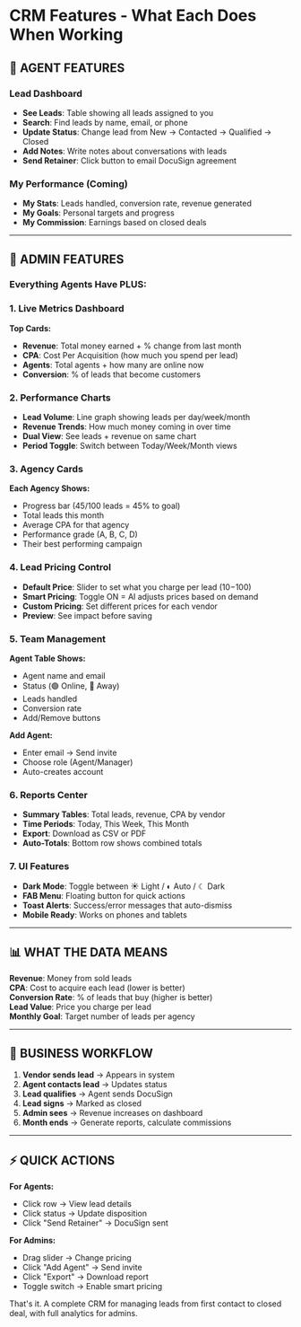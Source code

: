 # CRM Features - What Each Does When Working

## 🔵 AGENT FEATURES

### Lead Dashboard
- **See Leads**: Table showing all leads assigned to you
- **Search**: Find leads by name, email, or phone
- **Update Status**: Change lead from New → Contacted → Qualified → Closed
- **Add Notes**: Write notes about conversations with leads
- **Send Retainer**: Click button to email DocuSign agreement

### My Performance (Coming)
- **My Stats**: Leads handled, conversion rate, revenue generated
- **My Goals**: Personal targets and progress
- **My Commission**: Earnings based on closed deals

---

## 🔴 ADMIN FEATURES

### Everything Agents Have PLUS:

### 1. Live Metrics Dashboard
**Top Cards:**
- **Revenue**: Total money earned + % change from last month
- **CPA**: Cost Per Acquisition (how much you spend per lead)
- **Agents**: Total agents + how many are online now
- **Conversion**: % of leads that become customers

### 2. Performance Charts
- **Lead Volume**: Line graph showing leads per day/week/month
- **Revenue Trends**: How much money coming in over time
- **Dual View**: See leads + revenue on same chart
- **Period Toggle**: Switch between Today/Week/Month views

### 3. Agency Cards
**Each Agency Shows:**
- Progress bar (45/100 leads = 45% to goal)
- Total leads this month
- Average CPA for that agency
- Performance grade (A, B, C, D)
- Their best performing campaign

### 4. Lead Pricing Control
- **Default Price**: Slider to set what you charge per lead ($10-$100)
- **Smart Pricing**: Toggle ON = AI adjusts prices based on demand
- **Custom Pricing**: Set different prices for each vendor
- **Preview**: See impact before saving

### 5. Team Management
**Agent Table Shows:**
- Agent name and email
- Status (🟢 Online, 🔴 Away)
- Leads handled
- Conversion rate
- Add/Remove buttons

**Add Agent:**
- Enter email → Send invite
- Choose role (Agent/Manager)
- Auto-creates account

### 6. Reports Center
- **Summary Tables**: Total leads, revenue, CPA by vendor
- **Time Periods**: Today, This Week, This Month
- **Export**: Download as CSV or PDF
- **Auto-Totals**: Bottom row shows combined totals

### 7. UI Features
- **Dark Mode**: Toggle between ☀️ Light / ◐ Auto / ☾ Dark
- **FAB Menu**: Floating button for quick actions
- **Toast Alerts**: Success/error messages that auto-dismiss
- **Mobile Ready**: Works on phones and tablets

---

## 📊 WHAT THE DATA MEANS

**Revenue**: Money from sold leads  
**CPA**: Cost to acquire each lead (lower is better)  
**Conversion Rate**: % of leads that buy (higher is better)  
**Lead Value**: Price you charge per lead  
**Monthly Goal**: Target number of leads per agency  

---

## 🎯 BUSINESS WORKFLOW

1. **Vendor sends lead** → Appears in system
2. **Agent contacts lead** → Updates status
3. **Lead qualifies** → Agent sends DocuSign
4. **Lead signs** → Marked as closed
5. **Admin sees** → Revenue increases on dashboard
6. **Month ends** → Generate reports, calculate commissions

---

## ⚡ QUICK ACTIONS

**For Agents:**
- Click row → View lead details
- Click status → Update disposition
- Click "Send Retainer" → DocuSign sent

**For Admins:**
- Drag slider → Change pricing
- Click "Add Agent" → Send invite
- Click "Export" → Download report
- Toggle switch → Enable smart pricing

That's it. A complete CRM for managing leads from first contact to closed deal, with full analytics for admins. 